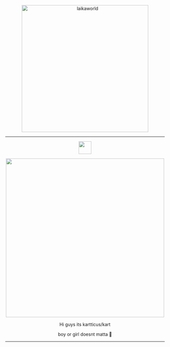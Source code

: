 <p align="center">
    <img width="400" src="https://laikalaika.neocities.org/text.png" alt="laikaworld"> 

</p>


---

<p align="center">
<img width="40" src="https://github.com/kartticus/kartticus/assets/100049393/4f284e1a-59eb-4f35-8cbb-64b1cc25883c">
</p>


<p align="center">
<img width="500" src="https://github.com/kartticus/kartticus/assets/100049393/bebffcf4-f435-4e42-aa94-e0286e79c7b2">
</p>

<p align="center">    
Hi guys its kartticus/kart 
</p>
<p align="center">    
boy or girl doesnt matta 🤙
</p>

---


</p>

